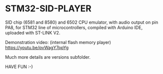 # STM32-SID-PLAYER
SID chip (6581 and 8580) and 6502 CPU emulator, with audio output on pin PA8, for STM32 line of microcontrollers, compiled with Arduino IDE, uploaded with ST-LINK V2.

Demonstration video: 
(internal flash memory player)  https://youtu.be/pvWagY7ppYg

Much more details are versions subfolder.
  
HAVE FUN :-)
  
  
